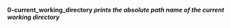 <strong>0-current_working_directory<strong>  <i>prints the absolute path name of the current working directory<i>